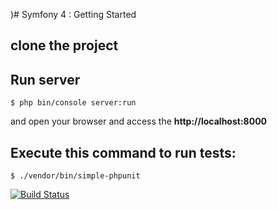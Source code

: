 )# Symfony 4 : Getting Started

## clone the project


## Run server

`$ php bin/console server:run`

 and open your browser and access the **http://localhost:8000**
 
 
 

## Execute this command to run tests:

`
$ ./vendor/bin/simple-phpunit
`

[![Build Status](https://travis-ci.org/amiss18/crud_for_symfony4.svg?branch=master)](https://travis-ci.org/amiss18/crud_for_symfony4)
